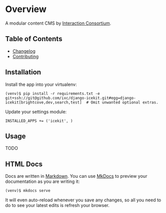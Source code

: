 # Overview

A modular content CMS by [Interaction Consortium].

## Table of Contents

  * [Changelog]
  * [Contributing]

## Installation

Install the app into your virtualenv:

    (venv)$ pip install -r requirements.txt -e git+ssh://git@github.com/ixc/django-icekit.git#egg=django-icekit[brightcove,dev,search,test]  # Omit unwanted optional extras.

Update your settings module:

    INSTALLED_APPS += ('icekit', )

## Usage

TODO

## HTML Docs

Docs are written in [Markdown]. You can use [MkDocs] to preview your
documentation as you are writing it:

    (venv)$ mkdocs serve

It will even auto-reload whenever you save any changes, so all you need to do
to see your latest edits is refresh your browser.

[Changelog]: changelog.md
[Contributing]: contributing.md
[Interaction Consortium]: http://interaction.net.au
[Markdown]: http://daringfireball.net/projects/markdown/
[MkDocs]: http://mkdocs.org
